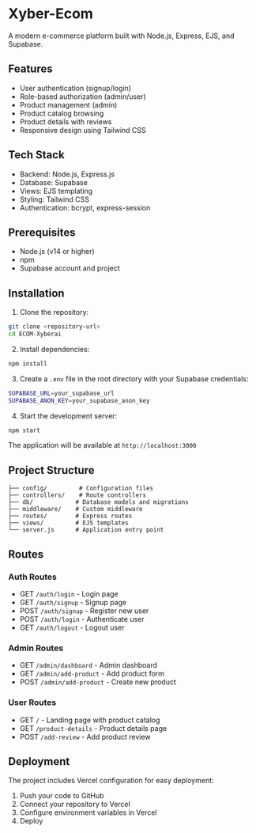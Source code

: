 # Xyber-Ecom

A modern e-commerce platform built with Node.js, Express, EJS, and Supabase.

## Features

- User authentication (signup/login)
- Role-based authorization (admin/user)
- Product management (admin)
- Product catalog browsing
- Product details with reviews
- Responsive design using Tailwind CSS

## Tech Stack

- Backend: Node.js, Express.js
- Database: Supabase
- Views: EJS templating
- Styling: Tailwind CSS
- Authentication: bcrypt, express-session

## Prerequisites

- Node.js (v14 or higher)
- npm
- Supabase account and project

## Installation

1. Clone the repository:
```sh
git clone <repository-url>
cd ECOM-Xyberai
```

2. Install dependencies:
```sh
npm install
```

3. Create a `.env` file in the root directory with your Supabase credentials:
```sh
SUPABASE_URL=your_supabase_url
SUPABASE_ANON_KEY=your_supabase_anon_key
```

4. Start the development server:
```sh
npm start
```

The application will be available at `http://localhost:3000`

## Project Structure

```
├── config/         # Configuration files
├── controllers/    # Route controllers
├── db/            # Database models and migrations
├── middleware/    # Custom middleware
├── routes/        # Express routes
├── views/         # EJS templates
└── server.js      # Application entry point
```

## Routes

### Auth Routes
- GET `/auth/login` - Login page
- GET `/auth/signup` - Signup page
- POST `/auth/signup` - Register new user
- POST `/auth/login` - Authenticate user
- GET `/auth/logout` - Logout user

### Admin Routes
- GET `/admin/dashboard` - Admin dashboard
- GET `/admin/add-product` - Add product form
- POST `/admin/add-product` - Create new product

### User Routes
- GET `/` - Landing page with product catalog
- GET `/product-details` - Product details page
- POST `/add-review` - Add product review

## Deployment

The project includes Vercel configuration for easy deployment:

1. Push your code to GitHub
2. Connect your repository to Vercel
3. Configure environment variables in Vercel
4. Deploy

